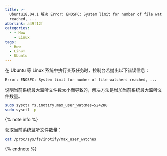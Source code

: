 ```yaml
---
title: >-
  Ubuntu18.04.1 解决 Error: ENOSPC: System limit for number of file watchers
  reached, ...
abbrlink: a49f12f
categories:
  - - How
    - Linux
tags:
  - How
  - Linux
  - Ubuntu
---
```


在 Ubuntu 等 Linux 系统中执行某系任务时，控制台若抛出以下错误信息：

``` bash
Error: ENOSPC: System limit for number of file watchers reached, ...
```

说明当前系统最大监听文件数太小而导致的，解决方法是增加当前系统最大监听文件数量。

``` bash
sudo sysctl fs.inotify.max_user_watches=524288
sudo sysctl -p
```

{% note info %}

获取当前系统监听文件数量：

``` bash
cat /proc/sys/fs/inotify/max_user_watches
```

{% endnote %}
